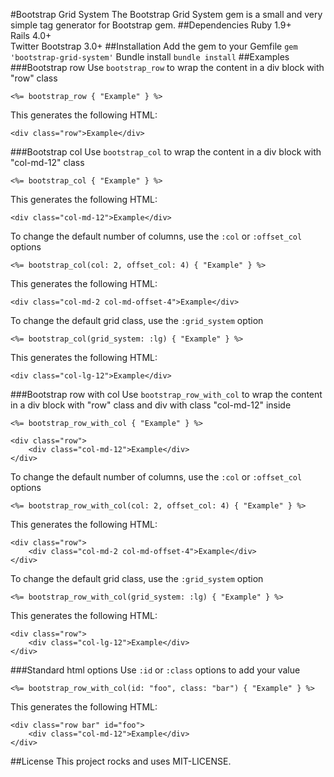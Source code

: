 #Bootstrap Grid System
The Bootstrap Grid System gem is a small and very simple tag generator for Bootstrap gem.
##Dependencies
Ruby 1.9+  
Rails 4.0+  
Twitter Bootstrap 3.0+
##Installation
Add the gem to your Gemfile
`gem 'bootstrap-grid-system'`
Bundle install
`bundle install`
##Examples
###Bootstrap row
Use `bootstrap_row` to wrap the content in a div block with "row" class
```
<%= bootstrap_row { "Example" } %>
```
This generates the following HTML:
```
<div class="row">Example</div>
```
###Bootstrap col
Use `bootstrap_col` to wrap the content in a div block with "col-md-12" class
```
<%= bootstrap_col { "Example" } %>
```
This generates the following HTML:
```
<div class="col-md-12">Example</div>
```
To change the default number of columns, use the `:col` or `:offset_col` options
```
<%= bootstrap_col(col: 2, offset_col: 4) { "Example" } %>
```
This generates the following HTML:
```
<div class="col-md-2 col-md-offset-4">Example</div>
```
To change the default grid class, use the `:grid_system` option
```
<%= bootstrap_col(grid_system: :lg) { "Example" } %>
```
This generates the following HTML:
```
<div class="col-lg-12">Example</div>
```
###Bootstrap row with col
Use `bootstrap_row_with_col` to wrap the content in a div block with "row" class and div with class "col-md-12" inside
```
<%= bootstrap_row_with_col { "Example" } %>
```
```
<div class="row">
	<div class="col-md-12">Example</div>
</div>
```
To change the default number of columns, use the `:col` or `:offset_col` options
```
<%= bootstrap_row_with_col(col: 2, offset_col: 4) { "Example" } %>
```
This generates the following HTML:
```
<div class="row">
	<div class="col-md-2 col-md-offset-4">Example</div>
</div>
```
To change the default grid class, use the `:grid_system` option
```
<%= bootstrap_row_with_col(grid_system: :lg) { "Example" } %>
```
This generates the following HTML:
```
<div class="row">
	<div class="col-lg-12">Example</div>
</div>
```
###Standard html options
Use `:id` or `:class` options to add your value
```
<%= bootstrap_row_with_col(id: "foo", class: "bar") { "Example" } %>
```
This generates the following HTML:
```
<div class="row bar" id="foo">
	<div class="col-md-12">Example</div>
</div>
```
##License
This project rocks and uses MIT-LICENSE.